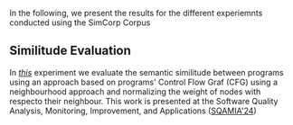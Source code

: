 In the following, we present the results for the different experiemnts conducted using the SimCorp Corpus

## Similitude Evaluation

In *[this](/web/sqamia2024.md)* experiment we evaluate the semantic similitude between programs using an approach based on programs' Control Flow Graf (CFG) using a neighbourhood approach and normalizing the weight of nodes with respecto their neighbour. This work is presented at the Software Quality Analysis, Monitoring, Improvement, and Applications ([SQAMIA'24](http://sqamia.org))
